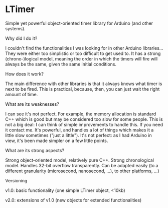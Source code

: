 # LTimer

Simple yet powerful object-oriented timer library for Arduino (and other systems).

Why did I do it?

I couldn't find the functionalities I was looking for in other Arduino libraries... They were either too simplistic or too difficult to get used to.
It has a strong (chrono-)logical model, meaning the order in which the timers will fire will always be the same, given the same initial conditions.

How does it work?

The main difference with other libraries is that it always knows what timer is next to be fired.
This is practical, because, then, you can just wait the right amount of time.

What are its weaknesses?

I can see it's not perfect. For example, the memory allocation is standard C++ which is good but may be considered too slow for some people. This is not a big deal: I can think of simple improvements to handle this. If you need it contact me.
It's powerful, and handles a lot of things which makes it a little slow sometimes ("just a little").
It's not perfect: as I had Arduino in view, it's been made simpler on a few little points.

What are its strong aspects?

Strong object-oriented model, relatively pure C++.
Strong chronological model.
Handles 32-bit overflow transparently.
Can be adapted easily (to a different granularity (microsecond, nanosecond, ...), to other platforms, ...)

Versioning

v1.0: basic functionality (one simple LTimer object, <10kb)

v2.0: extensions of v1.0 (new objects for extended functionalities)
